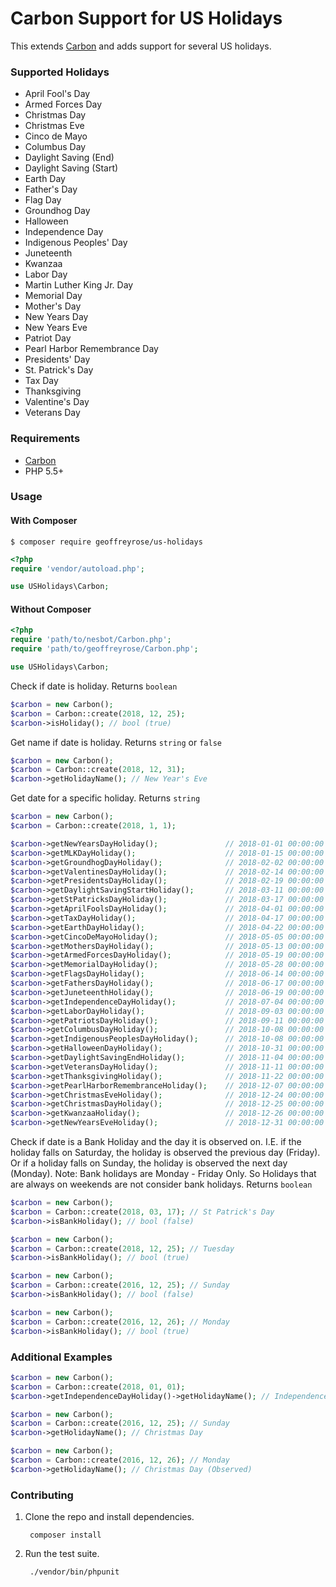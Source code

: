 # Carbon Support for US Holidays
This extends [Carbon](http://carbon.nesbot.com/) and adds support for several US holidays.

### Supported Holidays
* April Fool's Day
* Armed Forces Day
* Christmas Day
* Christmas Eve
* Cinco de Mayo
* Columbus Day
* Daylight Saving (End)
* Daylight Saving (Start)
* Earth Day
* Father's Day
* Flag Day
* Groundhog Day
* Halloween
* Independence Day
* Indigenous Peoples' Day
* Juneteenth
* Kwanzaa
* Labor Day
* Martin Luther King Jr. Day
* Memorial Day
* Mother's Day
* New Years Day
* New Years Eve
* Patriot Day
* Pearl Harbor Remembrance Day
* Presidents' Day
* St. Patrick's Day
* Tax Day
* Thanksgiving
* Valentine's Day
* Veterans Day


### Requirements
 * [Carbon](http://carbon.nesbot.com/)
 * PHP 5.5+

### Usage

#### With Composer
```
$ composer require geoffreyrose/us-holidays
```

```php
<?php
require 'vendor/autoload.php';

use USHolidays\Carbon;
```

#### Without Composer

```php
<?php
require 'path/to/nesbot/Carbon.php';
require 'path/to/geoffreyrose/Carbon.php';

use USHolidays\Carbon;
```
Check if date is holiday. Returns `boolean`
```php
$carbon = new Carbon();
$carbon = Carbon::create(2018, 12, 25);
$carbon->isHoliday(); // bool (true)
```

Get name if date is holiday. Returns `string` or `false`
```php
$carbon = new Carbon();
$carbon = Carbon::create(2018, 12, 31);
$carbon->getHolidayName(); // New Year's Eve
```

Get date for a specific holiday. Returns `string`
```php
$carbon = new Carbon();
$carbon = Carbon::create(2018, 1, 1);

$carbon->getNewYearsDayHoliday();               // 2018-01-01 00:00:00
$carbon->getMLKDayHoliday();                    // 2018-01-15 00:00:00
$carbon->getGroundhogDayHoliday();              // 2018-02-02 00:00:00
$carbon->getValentinesDayHoliday();             // 2018-02-14 00:00:00
$carbon->getPresidentsDayHoliday();             // 2018-02-19 00:00:00
$carbon->getDaylightSavingStartHoliday();       // 2018-03-11 00:00:00
$carbon->getStPatricksDayHoliday();             // 2018-03-17 00:00:00
$carbon->getAprilFoolsDayHoliday();             // 2018-04-01 00:00:00
$carbon->getTaxDayHoliday();                    // 2018-04-17 00:00:00
$carbon->getEarthDayHoliday();                  // 2018-04-22 00:00:00
$carbon->getCincoDeMayoHoliday();               // 2018-05-05 00:00:00
$carbon->getMothersDayHoliday();                // 2018-05-13 00:00:00
$carbon->getArmedForcesDayHoliday();            // 2018-05-19 00:00:00
$carbon->getMemorialDayHoliday();               // 2018-05-28 00:00:00
$carbon->getFlagsDayHoliday();                  // 2018-06-14 00:00:00
$carbon->getFathersDayHoliday();                // 2018-06-17 00:00:00
$carbon->getJuneteenthHoliday();                // 2018-06-19 00:00:00
$carbon->getIndependenceDayHoliday();           // 2018-07-04 00:00:00
$carbon->getLaborDayHoliday();                  // 2018-09-03 00:00:00
$carbon->getPatriotsDayHoliday();               // 2018-09-11 00:00:00
$carbon->getColumbusDayHoliday();               // 2018-10-08 00:00:00
$carbon->getIndigenousPeoplesDayHoliday();      // 2018-10-08 00:00:00
$carbon->getHalloweenDayHoliday();              // 2018-10-31 00:00:00
$carbon->getDaylightSavingEndHoliday();         // 2018-11-04 00:00:00
$carbon->getVeteransDayHoliday();               // 2018-11-11 00:00:00
$carbon->getThanksgivingHoliday();              // 2018-11-22 00:00:00
$carbon->getPearlHarborRemembranceHoliday();    // 2018-12-07 00:00:00
$carbon->getChristmasEveHoliday();              // 2018-12-24 00:00:00
$carbon->getChristmasDayHoliday();              // 2018-12-25 00:00:00
$carbon->getKwanzaaHoliday();                   // 2018-12-26 00:00:00
$carbon->getNewYearsEveHoliday();               // 2018-12-31 00:00:00
```

Check if date is a Bank Holiday and the day it is observed on. I.E. if the holiday falls on Saturday, the holiday is observed the previous day (Friday). Or if a holiday falls on Sunday, the holiday is observed the next day (Monday). Note: Bank holidays are Monday - Friday Only. So Holidays that are always on weekends are not consider bank holidays. Returns `boolean`
```php
$carbon = new Carbon();
$carbon = Carbon::create(2018, 03, 17); // St Patrick's Day
$carbon->isBankHoliday(); // bool (false)

$carbon = new Carbon();
$carbon = Carbon::create(2018, 12, 25); // Tuesday
$carbon->isBankHoliday(); // bool (true)

$carbon = new Carbon();
$carbon = Carbon::create(2016, 12, 25); // Sunday
$carbon->isBankHoliday(); // bool (false)

$carbon = new Carbon();
$carbon = Carbon::create(2016, 12, 26); // Monday
$carbon->isBankHoliday(); // bool (true)
```

### Additional Examples
```php
$carbon = new Carbon();
$carbon = Carbon::create(2018, 01, 01);
$carbon->getIndependenceDayHoliday()->getHolidayName(); // Independence Day

$carbon = new Carbon();
$carbon = Carbon::create(2016, 12, 25); // Sunday
$carbon->getHolidayName(); // Christmas Day

$carbon = new Carbon();
$carbon = Carbon::create(2016, 12, 26); // Monday
$carbon->getHolidayName(); // Christmas Day (Observed)
```

### Contributing

1. Clone the repo and install dependencies.

        composer install

2. Run the test suite.

        ./vendor/bin/phpunit

